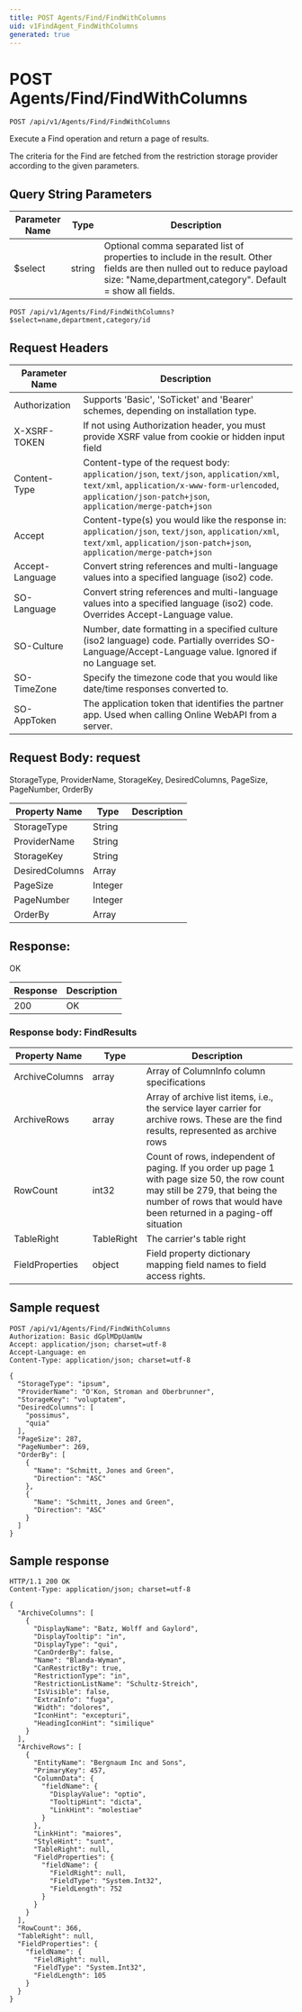 ```yaml
---
title: POST Agents/Find/FindWithColumns
uid: v1FindAgent_FindWithColumns
generated: true
---
```


# POST Agents/Find/FindWithColumns

```http
POST /api/v1/Agents/Find/FindWithColumns
```

Execute a Find operation and return a page of results.


The criteria for the Find are fetched from the restriction storage provider according to the given parameters.






## Query String Parameters

| Parameter Name | Type |  Description |
|----------------|------|--------------|
| $select | string |  Optional comma separated list of properties to include in the result. Other fields are then nulled out to reduce payload size: "Name,department,category". Default = show all fields. |

```http
POST /api/v1/Agents/Find/FindWithColumns?$select=name,department,category/id
```


## Request Headers

| Parameter Name | Description |
|----------------|-------------|
| Authorization  | Supports 'Basic', 'SoTicket' and 'Bearer' schemes, depending on installation type. |
| X-XSRF-TOKEN   | If not using Authorization header, you must provide XSRF value from cookie or hidden input field |
| Content-Type | Content-type of the request body: `application/json`, `text/json`, `application/xml`, `text/xml`, `application/x-www-form-urlencoded`, `application/json-patch+json`, `application/merge-patch+json` |
| Accept         | Content-type(s) you would like the response in: `application/json`, `text/json`, `application/xml`, `text/xml`, `application/json-patch+json`, `application/merge-patch+json` |
| Accept-Language | Convert string references and multi-language values into a specified language (iso2) code. |
| SO-Language | Convert string references and multi-language values into a specified language (iso2) code. Overrides Accept-Language value. |
| SO-Culture | Number, date formatting in a specified culture (iso2 language) code. Partially overrides SO-Language/Accept-Language value. Ignored if no Language set. |
| SO-TimeZone | Specify the timezone code that you would like date/time responses converted to. |
| SO-AppToken | The application token that identifies the partner app. Used when calling Online WebAPI from a server. |

## Request Body: request 

StorageType, ProviderName, StorageKey, DesiredColumns, PageSize, PageNumber, OrderBy 

| Property Name | Type |  Description |
|----------------|------|--------------|
| StorageType | String |  |
| ProviderName | String |  |
| StorageKey | String |  |
| DesiredColumns | Array |  |
| PageSize | Integer |  |
| PageNumber | Integer |  |
| OrderBy | Array |  |

## Response:

OK

| Response | Description |
|----------------|-------------|
| 200 | OK |

### Response body: FindResults

| Property Name | Type |  Description |
|----------------|------|--------------|
| ArchiveColumns | array | Array of ColumnInfo column specifications |
| ArchiveRows | array | Array of archive list items, i.e., the service layer carrier for archive rows. These are the find results, represented as archive rows |
| RowCount | int32 | Count of rows, independent of paging. If you order up page 1 with page size 50, the row count may still be 279, that being the number of rows that would have been returned in a  paging-off situation |
| TableRight | TableRight | The carrier's table right |
| FieldProperties | object | Field property dictionary mapping field names to field access rights. |

## Sample request

```http!
POST /api/v1/Agents/Find/FindWithColumns
Authorization: Basic dGplMDpUamUw
Accept: application/json; charset=utf-8
Accept-Language: en
Content-Type: application/json; charset=utf-8

{
  "StorageType": "ipsum",
  "ProviderName": "O'Kon, Stroman and Oberbrunner",
  "StorageKey": "voluptatem",
  "DesiredColumns": [
    "possimus",
    "quia"
  ],
  "PageSize": 287,
  "PageNumber": 269,
  "OrderBy": [
    {
      "Name": "Schmitt, Jones and Green",
      "Direction": "ASC"
    },
    {
      "Name": "Schmitt, Jones and Green",
      "Direction": "ASC"
    }
  ]
}
```

## Sample response

```http_
HTTP/1.1 200 OK
Content-Type: application/json; charset=utf-8

{
  "ArchiveColumns": [
    {
      "DisplayName": "Batz, Wolff and Gaylord",
      "DisplayTooltip": "in",
      "DisplayType": "qui",
      "CanOrderBy": false,
      "Name": "Blanda-Wyman",
      "CanRestrictBy": true,
      "RestrictionType": "in",
      "RestrictionListName": "Schultz-Streich",
      "IsVisible": false,
      "ExtraInfo": "fuga",
      "Width": "dolores",
      "IconHint": "excepturi",
      "HeadingIconHint": "similique"
    }
  ],
  "ArchiveRows": [
    {
      "EntityName": "Bergnaum Inc and Sons",
      "PrimaryKey": 457,
      "ColumnData": {
        "fieldName": {
          "DisplayValue": "optio",
          "TooltipHint": "dicta",
          "LinkHint": "molestiae"
        }
      },
      "LinkHint": "maiores",
      "StyleHint": "sunt",
      "TableRight": null,
      "FieldProperties": {
        "fieldName": {
          "FieldRight": null,
          "FieldType": "System.Int32",
          "FieldLength": 752
        }
      }
    }
  ],
  "RowCount": 366,
  "TableRight": null,
  "FieldProperties": {
    "fieldName": {
      "FieldRight": null,
      "FieldType": "System.Int32",
      "FieldLength": 105
    }
  }
}
```